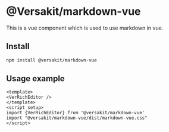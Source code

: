 # @Versakit/markdown-vue

This is a vue component which is used to use markdown in vue.

## Install

```bash
npm install @versakit/markdown-vue

```

## Usage example

```vue
<template>
<VerRichEditor />
</template>
<script setup>
import {VerRichEditor} from '@versakit/markdown-vue'
import "@versakit/markdown-vue/dist/markdown-vue.css"
</script>
```
